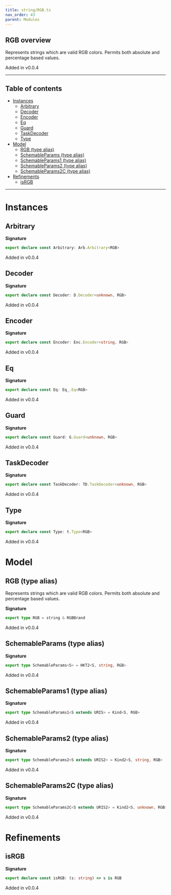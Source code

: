 ```yaml
---
title: string/RGB.ts
nav_order: 43
parent: Modules
---
```


## RGB overview

Represents strings which are valid RGB colors. Permits both absolute and percentage based values.

Added in v0.0.4

---

<h2 class="text-delta">Table of contents</h2>

- [Instances](#instances)
  - [Arbitrary](#arbitrary)
  - [Decoder](#decoder)
  - [Encoder](#encoder)
  - [Eq](#eq)
  - [Guard](#guard)
  - [TaskDecoder](#taskdecoder)
  - [Type](#type)
- [Model](#model)
  - [RGB (type alias)](#rgb-type-alias)
  - [SchemableParams (type alias)](#schemableparams-type-alias)
  - [SchemableParams1 (type alias)](#schemableparams1-type-alias)
  - [SchemableParams2 (type alias)](#schemableparams2-type-alias)
  - [SchemableParams2C (type alias)](#schemableparams2c-type-alias)
- [Refinements](#refinements)
  - [isRGB](#isrgb)

---

# Instances

## Arbitrary

**Signature**

```ts
export declare const Arbitrary: Arb.Arbitrary<RGB>
```

Added in v0.0.4

## Decoder

**Signature**

```ts
export declare const Decoder: D.Decoder<unknown, RGB>
```

Added in v0.0.4

## Encoder

**Signature**

```ts
export declare const Encoder: Enc.Encoder<string, RGB>
```

Added in v0.0.4

## Eq

**Signature**

```ts
export declare const Eq: Eq_.Eq<RGB>
```

Added in v0.0.4

## Guard

**Signature**

```ts
export declare const Guard: G.Guard<unknown, RGB>
```

Added in v0.0.4

## TaskDecoder

**Signature**

```ts
export declare const TaskDecoder: TD.TaskDecoder<unknown, RGB>
```

Added in v0.0.4

## Type

**Signature**

```ts
export declare const Type: t.Type<RGB>
```

Added in v0.0.4

# Model

## RGB (type alias)

Represents strings which are valid RGB colors. Permits both absolute and percentage based values.

**Signature**

```ts
export type RGB = string & RGBBrand
```

Added in v0.0.4

## SchemableParams (type alias)

**Signature**

```ts
export type SchemableParams<S> = HKT2<S, string, RGB>
```

Added in v0.0.4

## SchemableParams1 (type alias)

**Signature**

```ts
export type SchemableParams1<S extends URIS> = Kind<S, RGB>
```

Added in v0.0.4

## SchemableParams2 (type alias)

**Signature**

```ts
export type SchemableParams2<S extends URIS2> = Kind2<S, string, RGB>
```

Added in v0.0.4

## SchemableParams2C (type alias)

**Signature**

```ts
export type SchemableParams2C<S extends URIS2> = Kind2<S, unknown, RGB>
```

Added in v0.0.4

# Refinements

## isRGB

**Signature**

```ts
export declare const isRGB: (s: string) => s is RGB
```

Added in v0.0.4
